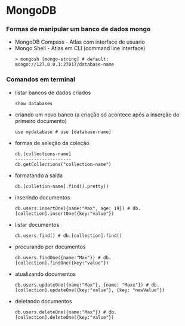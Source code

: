 # MongoDB


### Formas de manipular um banco de dados mongo

- MongoDB Compass - Atlas com interface de usuario
- Mongo Shell - Atlas em CLI (command line interface)
    ```console
    > mongosh [mongo-string] # default: mongo://127.0.0.1:27017/database-name
    ```

### Comandos em terminal
- listar bancos de dados criados
    ```console
    show databases
    ```
- criando um novo banco (a criação só acontece após a inserção do primeiro documento)
    ```console
    use mydatabase # use [database-name]
    ```
- formas de seleção da coleção
    ```console
    db.[collections-name]
    ---------------------
    db.getCollections("collection-name")
    ```
- formatando a saida
    ```console
    db.[colletion-name].find().pretty()
    ```
- inserindo documentos
    ```console
    db.users.insertOne({name:"Max", age: 19}) # db.[collection].insertOne({key:"value"})
    ```
- listar documentos
    ```console
    db.users.find() # db.[collection].find()
    ```
- procurando por documentos
    ```console
    db.users.findOne({name:"Max"}) # db.[collection].findOne({key:"value"})
    ```
- atualizando documentos
    ```console
    db.users.updateOne({name:"Max"}, {name: "Maxx"}) # db.[collection].updateOne({key:"value"}, {key: "newValue"})
    ```
- deletando documentos
    ```console
    db.users.deleteOne({name:"Max"}) # db.[collection].deleteOne({key:"value"})
    ```

